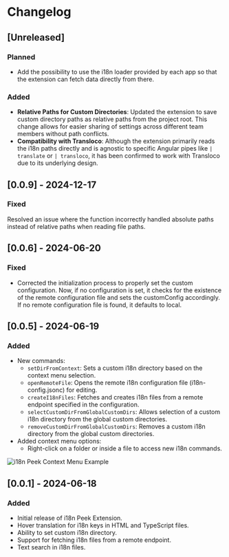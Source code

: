 # Changelog

## [Unreleased]
### Planned
- Add the possibility to use the i18n loader provided by each app so that the extension can fetch data directly from there.

### Added
- **Relative Paths for Custom Directories**: Updated the extension to save custom directory paths as relative paths from the project root. This change allows for easier sharing of settings across different team members without path conflicts.
- **Compatibility with Transloco**: Although the extension primarily reads the i18n paths directly and is agnostic to specific Angular pipes like `| translate` or `| transloco`, it has been confirmed to work with Transloco due to its underlying design.

## [0.0.9] - 2024-12-17
### Fixed
Resolved an issue where the function incorrectly handled absolute paths instead of relative paths when reading file paths.

## [0.0.6] - 2024-06-20
### Fixed
- Corrected the initialization process to properly set the custom configuration. Now, if no configuration is set, it checks for the existence of the remote configuration file and sets the customConfig accordingly. If no remote configuration file is found, it defaults to local.

## [0.0.5] - 2024-06-19
### Added
- New commands:
  - `setDirFromContext`: Sets a custom i18n directory based on the context menu selection.
  - `openRemoteFile`: Opens the remote i18n configuration file (i18n-config.jsonc) for editing.
  - `createI18nFiles`: Fetches and creates i18n files from a remote endpoint specified in the configuration.
  - `selectCustomDirFromGlobalCustomDirs`: Allows selection of a custom i18n directory from the global custom directories.
  - `removeCustomDirFromGlobalCustomDirs`: Removes a custom i18n directory from the global custom directories.
- Added context menu options:
  - Right-click on a folder or inside a file to access new i18n commands.

![i18n Peek Context Menu Example](https://raw.githubusercontent.com/RockyCott/i18n-peek/master/assets/context-menu.png)

## [0.0.1] - 2024-06-18
### Added
- Initial release of i18n Peek Extension.
- Hover translation for i18n keys in HTML and TypeScript files.
- Ability to set custom i18n directory.
- Support for fetching i18n files from a remote endpoint.
- Text search in i18n files.